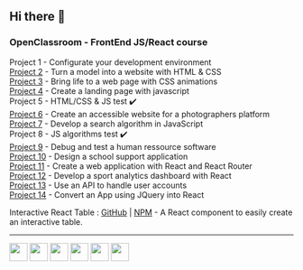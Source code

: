 ## Hi there 👋

### OpenClassroom - FrontEnd JS/React course

Project 1 - Configurate your development environment  
[Project 2](https://github.com/RmiMekaa/RemiRoeland_2_30-04-2021) - Turn a model into a website with HTML & CSS    
[Project 3](https://github.com/RmiMekaa/RemiRoeland_3_15-05-2021) - Bring life to a web page with CSS animations    
[Project 4](https://github.com/RmiMekaa/RemiRoeland_4_26-05-2021) - Create a landing page with javascript    
Project 5 - HTML/CSS & JS test ✔️  
[Project 6](https://github.com/RmiMekaa/RemiRoeland_6_23-06-2021) - Create an accessible website for a photographers platform    
[Project 7](https://github.com/RmiMekaa/RemiRoeland_7_17-08-2021) - Develop a search algorithm in JavaScript    
Project 8 - JS algorithms test ✔️   
[Project 9](https://github.com/RmiMekaa/RemiRoeland_9_22-09-2021) - Debug and test a human ressource software  
[Project 10](https://github.com/RmiMekaa/RemiRoeland_10_18-09-2021) - Design a school support application    
[Project 11](https://github.com/RmiMekaa/RemiRoeland_11_29-10-2021) - Create a web application with React and React Router  
[Project 12](https://github.com/RmiMekaa/RemiRoeland_12_25-11-2021) - Develop a sport analytics dashboard with React  
[Project 13](https://github.com/RmiMekaa/RemiRoeland_13_12-01-2021) - Use an API to handle user accounts  
[Project 14](https://github.com/RmiMekaa/RemiRoeland_14_22-02-2022) - Convert an App using JQuery into React  

Interactive React Table : [GitHub](https://github.com/RmiMekaa/React-Table) | [NPM](https://www.npmjs.com/package/interactive-react-table) - A React component to easily create an interactive table.

------

<p float="left">
  <img src="https://cdn.jsdelivr.net/gh/devicons/devicon/icons/html5/html5-original.svg" width="32px"/> 
  <img src="https://cdn.jsdelivr.net/gh/devicons/devicon/icons/css3/css3-original.svg" width="32px"/>
  <img src="https://cdn.jsdelivr.net/gh/devicons/devicon/icons/javascript/javascript-original.svg" width="32px" />
  <img src="https://cdn.jsdelivr.net/gh/devicons/devicon/icons/sass/sass-original.svg" width="32px" />
  <img src="https://cdn.jsdelivr.net/gh/devicons/devicon/icons/react/react-original.svg" width="32px" />
  <img src="https://cdn.jsdelivr.net/gh/devicons/devicon/icons/jest/jest-plain.svg" width="32px" />
</p>
